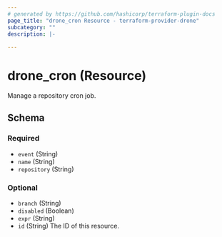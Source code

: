 ```yaml
---
# generated by https://github.com/hashicorp/terraform-plugin-docs
page_title: "drone_cron Resource - terraform-provider-drone"
subcategory: ""
description: |-
  
---
```


# drone_cron (Resource)

Manage a repository cron job.

<!-- schema generated by tfplugindocs -->
## Schema

### Required

- `event` (String)
- `name` (String)
- `repository` (String)

### Optional

- `branch` (String)
- `disabled` (Boolean)
- `expr` (String)
- `id` (String) The ID of this resource.


